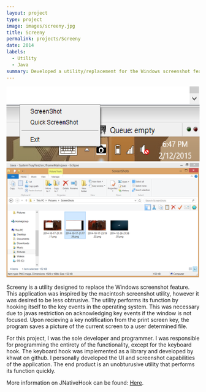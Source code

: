 ```yaml
---
layout: project
type: project
image: images/screeny.jpg
title: Screeny
permalink: projects/Screeny
date: 2014
labels:
  - Utility
  - Java
summary: Developed a utility/replacement for the Windows screenshot feature. 
---
```


<div class="ui small rounded images">
  <img class="ui image" src="../images/screeny1.png">
  <img class="ui image" src="../images/screeny2.png">
</div>

Screeny is a utility designed to replace the Windows screenshot feature. This application was inspired by the macintosh screenshot utility, however it was desired to be less obtrusive. The utility performs its function by hooking itself to the key events in the operating system. This was necessary due to javas restriction on acknowledging key events if the window is not focused. Upon recieving a key notification from the print screen key, the program saves a picture of the current screen to a user determined file.

For this project, I was the sole developer and programmer. I was responsible for programming the entirety of the functionality, except for the keyboard hook. The keyboard hook was implemented as a library and developed by khwat on github. I personally developed the UI and screenshot capabilities of the application. The end product is an unobturusive utility that performs its function quickly.

More information on JNativeHook can be found: [Here](https://github.com/kwhat/jnativehook).


